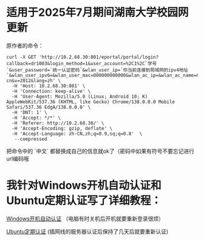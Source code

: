 # 适用于2025年7月期间湖南大学校园网更新

原作者的命令：

```
curl -X GET 'http://10.2.68.30:801/eportal/portal/login?callback=dr1003&login_method=1&user_account=%2C1%2C`学号`&user_password=`统一认证密码`&wlan_user_ip=`你当前连接到局域网的ipv4地址`&wlan_user_ipv6=&wlan_user_mac=000000000000&wlan_ac_ip=&wlan_ac_name=&jsVersion=4.2.1&terminal_type=2&lang=zh-cn&v=2012&lang=zh' \
  -H 'Host: 10.2.68.30:801' \
  -H 'Connection: keep-alive' \
  -H 'User-Agent: Mozilla/5.0 (Linux; Android 10; K) AppleWebKit/537.36 (KHTML, like Gecko) Chrome/138.0.0.0 Mobile Safari/537.36 EdgA/138.0.0.0' \
  -H 'DNT: 1' \
  -H 'Accept: */*' \
  -H 'Referer: http://10.2.68.30/' \
  -H 'Accept-Encoding: gzip, deflate' \
  -H 'Accept-Language: zh-CN,zh;q=0.9,sq;q=0.8'  \
   --compressed
```

把命令中的  \`中文\` 都替换成自己的信息就ok了（密码中如果有符号不要忘记进行url编码哦

# 我针对Windows开机自动认证和Ubuntu定期认证写了详细教程：

[Windows开机自动认证](boot_login) （电脑有时关机后开机就要重新登录很烦）

[Ubuntu定期认证](regular_login_in_ubuntu.md) (插网线的服务器认证后保持了几天后就要重新认证)
